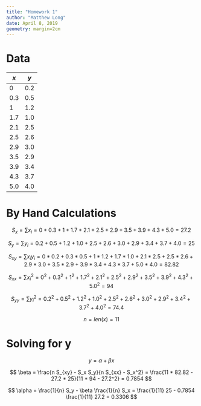 ```yaml
---
title: "Homework 1"
author: "Matthew Long"
date: April 8, 2019
geometry: margin=2cm
---
```

# Data

| $x$ | $y$ |
|---|---|
|0  |0.2|
|0.3|0.5|
|1  |1.2|
|1.7|1.0|
|2.1|2.5|
|2.5|2.6|
|2.9|3.0|
|3.5|2.9|
|3.9|3.4|
|4.3|3.7|
|5.0|4.0|


# By Hand Calculations

$$
S_x = \sum x_i = 0 + 0.3 + 1 + 1.7 + 2.1 + 2.5 + 2.9 + 3.5 + 3.9 + 4.3 + 5.0 = 27.2
$$

$$
S_y = \sum y_i = 0.2 + 0.5 + 1.2 + 1.0 + 2.5 + 2.6 + 3.0 + 2.9 + 3.4 + 3.7 + 4.0 = 25
$$

$$
S_{xy} = \sum x_i y_i = 0*0.2 + 0.3*0.5 + 1*1.2 + 1.7*1.0 + 2.1*2.5 + 2.5*2.6 + 2.9*3.0 + 3.5*2.9 + 3.9*3.4 + 4.3*3.7 + 5.0*4.0 = 82.82
$$

$$
S_{xx} = \sum x_{i}^{2} = 0^2 + 0.3^2 + 1^2 + 1.7^2 + 2.1^2 + 2.5^2 + 2.9^2 + 3.5^2 + 3.9^2 + 4.3^2 + 5.0^2 = 94
$$

$$
S_{yy} = \sum y_{i}^{2} = 0.2^2 + 0.5^2 + 1.2^2 + 1.0^2 + 2.5^2 + 2.6^2 + 3.0^2 + 2.9^2 + 3.4^2 + 3.7^2 + 4.0^2 = 74.4
$$

$$
n = len(x) = 11
$$

# Solving for y

$$
y = \alpha + \beta x
$$

$$
\beta = \frac{n S_{xy} - S_x S_y}{n S_{xx} - S_x^2} = \frac{11 * 82.82 - 27.2 * 25}{11 * 94 - 27.2^2} = 0.7854
$$

$$
\alpha = \frac{1}{n} S_y - \beta \frac{1}{n} S_x = \frac{1}{11} 25 - 0.7854 \frac{1}{11} 27.2 = 0.3306
$$
